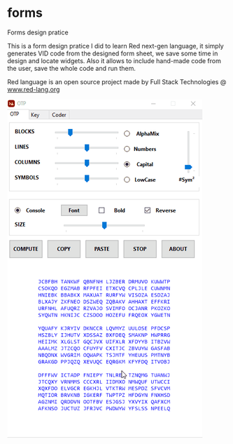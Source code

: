 # forms
Forms design pratice

This is a form design pratice I did to learn Red next-gen language, it simply generates VID code from the 
designed form sheet, we save some time in design and locate widgets. Also it allows to include hand-made 
code from the user, save the whole code and run them.

Red language is an open source project made by Full Stack Technologies @ www.red-lang.org

![Test Image 0](/otptest02.gif)
